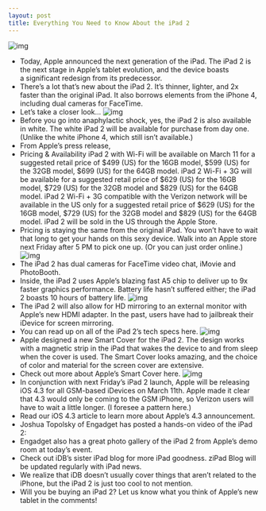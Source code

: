 ```yaml
---
layout: post
title: Everything You Need to Know About the iPad 2
---
```

![img](http://media.idownloadblog.com/wp-content/uploads/2011/03/iPad-2-e1299095915439.png)
* Today, Apple announced the next generation of the iPad. The iPad 2 is the next stage in Apple’s tablet evolution, and the device boasts a significant redesign from its predecessor.
* There’s a lot that’s new about the iPad 2. It’s thinner, lighter, and 2x faster than the original iPad. It also borrows elements from the iPhone 4, including dual cameras for FaceTime.
* Let’s take a closer look…
![img](http://media.idownloadblog.com/wp-content/uploads/2011/03/iPad-2-black-and-white-e1299098315246.jpeg)
* Before you go into anaphylactic shock, yes, the iPad 2 is also available in white. The white iPad 2 will be available for purchase from day one. (Unlike the white iPhone 4, which still isn’t available.)
* From Apple’s press release,
* Pricing & Availability iPad 2 with Wi-Fi will be available on March 11 for a suggested retail price of $499 (US) for the 16GB model, $599 (US) for the 32GB model, $699 (US) for the 64GB model. iPad 2 Wi-Fi + 3G will be available for a suggested retail price of $629 (US) for the 16GB model, $729 (US) for the 32GB model and $829 (US) for the 64GB model. iPad 2 Wi-Fi + 3G compatible with the Verizon network will be available in the US only for a suggested retail price of $629 (US) for the 16GB model, $729 (US) for the 32GB model and $829 (US) for the 64GB model. iPad 2 will be sold in the US through the Apple Store.
* Pricing is staying the same from the original iPad. You won’t have to wait that long to get your hands on this sexy device. Walk into an Apple store next Friday after 5 PM to pick one up. (Or you can just order online.)
![img](http://media.idownloadblog.com/wp-content/uploads/2011/03/facetime-e1299097936430.jpeg)
* The iPad 2 has dual cameras for FaceTime video chat, iMovie and PhotoBooth.
* Inside, the iPad 2 uses Apple’s blazing fast A5 chip to deliver up to 9x faster graphics performance. Battery life hasn’t suffered either; the iPad 2 boasts 10 hours of battery life.
![img](http://media.idownloadblog.com/wp-content/uploads/2011/03/iPad-2-mirroring-e1299098957735.jpeg)
* The iPad 2 will also allow for HD mirroring to an external monitor with Apple’s new HDMI adapter. In the past, users have had to jailbreak their iDevice for screen mirroring.
* You can read up on all of the iPad 2’s tech specs here.
![img](http://media.idownloadblog.com/wp-content/uploads/2011/03/iPad-2-Smartcover-e1299099220242.jpeg)
* Apple designed a new Smart Cover for the iPad 2. The design works with a magnetic strip in the iPad that wakes the device to and from sleep when the cover is used. The Smart Cover looks amazing, and the choice of color and material for the screen cover are extensive.
* Check out more about Apple’s Smart Cover here.
![img](http://media.idownloadblog.com/wp-content/uploads/2011/03/iOS-4.3-update-e1299099599691.png)
* In conjunction with next Friday’s iPad 2 launch, Apple will be releasing iOS 4.3 for all GSM-based iDevices on March 11th. Apple made it clear that 4.3 would only be coming to the GSM iPhone, so Verizon users will have to wait a little longer. (I foresee a pattern here.)
* Read our iOS 4.3 article to learn more about Apple’s 4.3 announcement.
* Joshua Topolsky of Engadget has posted a hands-on video of the iPad 2:
* Engadget also has a great photo gallery of the iPad 2 from Apple’s demo room at today’s event.
* Check out iDB’s sister iPad blog for more iPad goodness. ziPad Blog will be updated regularly with iPad news.
* We realize that iDB doesn’t usually cover things that aren’t related to the iPhone, but the iPad 2 is just too cool to not mention.
* Will you be buying an iPad 2? Let us know what you think of Apple’s new tablet in the comments!

